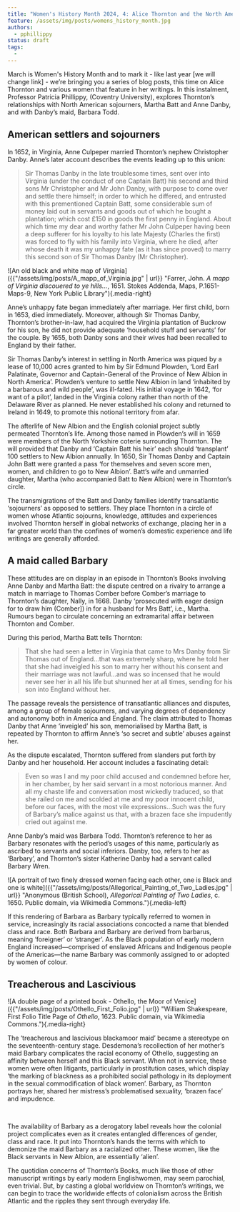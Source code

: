 ```yaml
---
title: "Women's History Month 2024, 4: Alice Thornton and the North American connection"
feature: /assets/img/posts/womens_history_month.jpg
authors:
  - pphillippy
status: draft
tags:
  - 
---
```


March is Women's History Month and to mark it - like last year [we will change link] - we’re bringing you a series of blog posts, this time on Alice Thornton and various women that feature in her writings. In this instalment, Professor Patricia Phillippy, (Coventry University), explores Thornton’s relationships with North American sojourners, Martha Batt and Anne Danby, and with Danby’s maid, Barbara Todd. 

## American settlers and sojourners 

In 1652, in Virginia, Anne Culpeper married Thornton’s nephew Christopher Danby. Anne’s later account describes the events leading up to this union: 

> Sir Thomas Danby in the late troublesome times, sent over into Virginia (under the conduct of one Captain Batt) his second and third sons Mr Christopher and Mr John Danby, with purpose to come over and settle there himself; in order to which he differed, and entrusted with this prementioned Captain Batt, some considerable sum of money laid out in servants and goods out of which he bought a plantation; which cost £150 in goods the first penny in England. About which time my dear and worthy father Mr John Culpeper having been a deep sufferer for his loyalty to his late Majesty (Charles the first) was forced to fly with his family into Virginia, where he died, after whose death it was my unhappy fate (as it has since proved) to marry this second son of Sir Thomas Danby (Mr Christopher). 

![An old black and white map of Virginia]({{"/assets/img/posts/A_mapp_of_Virginia.jpg" | url}} "Farrer, John. *A mapp of Virginia discouered to ye hills...*, 1651. Stokes Addenda, Maps, P.1651-Maps-9, New York Public Library"){.media-right}

Anne’s unhappy fate began immediately after marriage. Her first child, born in 1653, died immediately. Moreover, although Sir Thomas Danby, Thornton’s brother-in-law, had acquired the Virginia plantation of Buckrow for his son, he did not provide adequate ‘household stuff and servants’ for the couple. By 1655, both Danby sons and their wives had been recalled to England by their father.

Sir Thomas Danby’s interest in settling in North America was piqued by a lease of 10,000 acres granted to him by Sir Edmund Plowden, ‘Lord Earl Palatinate, Governor and Captain-General of the Province of New Albion in North America’.  Plowden’s venture to settle New Albion in land ‘inhabited by a barbarous and wild people’,  was ill-fated. His initial voyage in 1642, ‘for want of a pilot’, landed in the Virginia colony rather than north of the Delaware River as planned.   He never established his colony and returned to Ireland in 1649, to promote this notional territory from afar.

The afterlife of New Albion and the English colonial project subtly permeated  Thornton’s life. Among those named in Plowden’s will in 1659 were members of the North Yorkshire coterie surrounding Thornton. The will provided that Danby and ‘Captain Batt his heir’ each should ‘transplant’ 100 settlers to New Albion annually. In 1650, Sir Thomas Danby and Captain John Batt were granted a pass ‘for themselves and seven score men, women, and children to go to New Albion’.  Batt’s wife and unmarried daughter, Martha (who accompanied Batt to New Albion) were in Thornton’s circle. 

The transmigrations of the Batt and Danby families identify transatlantic ‘sojourners’ as opposed to settlers. They place Thornton in a circle of women whose Atlantic sojourns, knowledge, attitudes and experiences involved Thornton herself in global networks of exchange, placing her in a far greater world than the confines of women’s domestic experience and life writings are generally afforded. 

## A maid called Barbary 

These attitudes are on display in an episode in Thornton’s Books involving Anne Danby and Martha Batt: the dispute centred on a rivalry to arrange a match in marriage to Thomas Comber before Comber’s marriage to Thornton’s daughter, Nally, in 1668. Danby ‘prosecuted with eager design for to draw him (Comber]) in for a husband for Mrs Batt’, i.e., Martha. Rumours began to circulate concerning an extramarital affair between Thornton and Comber. 

During this period, Martha Batt tells Thornton:

> That she had seen a letter in Virginia that came to Mrs Danby from Sir Thomas out of England…that was extremely sharp, where he told her that she had inveigled his son to marry her without his consent and their marriage was not lawful…and was so incensed that he would never see her in all his life but shunned her at all times, sending for his son into England without her.

The passage reveals the persistence of transatlantic alliances and disputes, among a group of female sojourners, and varying degrees of dependency and autonomy both in America and England. The claim attributed to Thomas Danby that Anne ‘inveigled’ his son, memorialised by Martha Batt, is repeated by Thornton to affirm Anne’s ‘so secret and subtle’ abuses against her.

As the dispute escalated, Thornton suffered from slanders put forth by Danby and her household. Her account includes a fascinating detail:  

> Even so was I and my poor child accused and condemned before her, in her chamber, by her said servant in a most notorious manner. And all my chaste life and conversation most wickedly traduced, so that she railed on me and scolded at me and my poor innocent child, before our faces, with the most vile expressions…Such was the fury of Barbary’s malice against us that, with a brazen face she impudently cried out against me.

Anne Danby’s maid was Barbara Todd. Thornton’s reference to her as Barbary resonates with the period’s usages of this name, particularly as ascribed to servants and social inferiors. Danby, too, refers to her as ‘Barbary’,  and Thornton’s sister Katherine Danby had a servant called Barbary Wren.  

![A portrait of two finely dressed women facing each other, one is Black and one is white]({{"/assets/img/posts/Allegorical_Painting_of_Two_Ladies.jpg" | url}} "Anonymous (British School), *Allegorical Painting of Two Ladies*, c. 1650. Public domain, via Wikimedia Commons."){.media-left}

If this rendering of Barbara as Barbary typically referred to women in service, increasingly its racial associations concocted a name that blended class and race. Both Barbara and Barbary are derived from barbarus, meaning ‘foreigner’ or ‘stranger’. As the Black population of early modern England increased—comprised of enslaved Africans and Indigenous people of the Americas—the name Barbary was commonly assigned to or adopted by women of colour. 

## Treacherous and Lascivious

![A double page of a printed book - Othello, the Moor of Venice]({{"/assets/img/posts/Othello_First_Folio.jpg" | url}} "William Shakespeare, First Folio Title Page of *Othello*, 1623. Public domain, via Wikimedia Commons."){.media-right}

The ‘treacherous and lascivious blackamoor maid’ became a stereotype on the seventeenth-century stage. Desdemona’s recollection of her mother’s maid Barbary complicates the racial economy of Othello, suggesting an affinity between herself and this Black servant. When not in service, these women were often litigants, particularly in prostitution cases, which display ‘the marking of blackness as a prohibited social pathology in its deployment in the sexual commodification of black women’. Barbary, as Thornton portrays her, shared her mistress’s problematised sexuality, ‘brazen face’ and impudence.<p>&nbsp;</p>

The availability of Barbary as a derogatory label reveals how the colonial project complicates even as it creates entangled differences of gender, class and race. It put into Thornton’s hands the terms with which to demonize the maid Barbary as a racialized other. These women, like the Black servants in New Albion, are essentially ‘alien’. 

The quotidian concerns of Thornton’s Books, much like those of other manuscript writings by early modern Englishwomen, may seem parochial, even trivial. But, by casting a global worldview on Thornton’s writings, we can begin to trace the worldwide effects of colonialism across the British Atlantic and the ripples they sent through everyday life.




